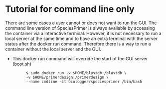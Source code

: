# Tutorial for command line only

There are some cases a user cannot or does not want to run the GUI. 
The command line version of SpeciesPrimer is always available by accessing 
the container via a interactive terminal. 
However, it is not necessary to run a local server at the same time and to have an extra 
terminal with the server status after the docker run command.
Therefore there is a way to run a container without the local server and the GUI.

* This docker run command will override the start of the GUI server (boot.sh)

            $ sudo docker run -v $HOME/blastdb:/blastdb \
            -v $HOME/primerdesign:/primerdesign \
            --name cmdline -it biologger/speciesprimer /bin/bash
